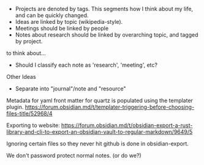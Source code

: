 ---
---

* Projects are denoted by tags. This segments how I think about my life, and can be quickly changed. 
* Ideas are linked by topic (wikipedia-style).
* Meetings should be linked by people
* Notes about research should be linked by overarching topic, and tagged by project.

to think about...

* Should I classify each note as 'research', 'meeting', etc?

Other Ideas

* Separate into "journal"/note and "resource"

Metadata for yaml front matter for quartz is populated using the templater plugin.
https://forum.obsidian.md/t/templater-triggering-before-choosing-files-title/52968/4

Exporting to website: https://forum.obsidian.md/t/obsidian-export-a-rust-library-and-cli-to-export-an-obsidian-vault-to-regular-markdown/9649/5

Ignoring certain files so they never hit github is done in obsidian-export.

We don't password protect normal notes. (or do we?)
